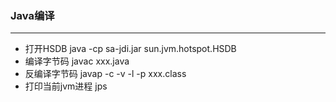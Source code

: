 ### Java编译

----------------------------------

* 打开HSDB  java -cp sa-jdi.jar sun.jvm.hotspot.HSDB
* 编译字节码 javac xxx.java
* 反编译字节码  javap -c -v -l -p  xxx.class
* 打印当前jvm进程 jps